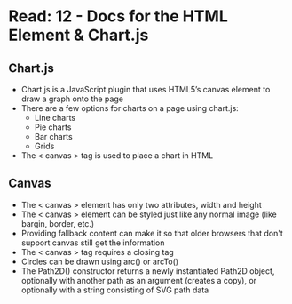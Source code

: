 # Read: 12 - Docs for the HTML <canvas> Element & Chart.js

## Chart.js
* Chart.js is a JavaScript plugin that uses HTML5’s canvas element to draw a graph onto the page
* There are a few options for charts on a page using chart.js:
  * Line charts
  * Pie charts
  * Bar charts
  * Grids
* The < canvas > tag is used to place a chart in HTML

## Canvas
* The < canvas > element has only two attributes, width and height
* The < canvas > element can be styled just like any normal image (like bargin, border, etc.)
* Providing fallback content can make it so that older browsers that don't support canvas still get the information
* The < canvas > tag requires a closing tag
* Circles can be drawn using arc() or arcTo()
* The Path2D() constructor returns a newly instantiated Path2D object, optionally with another path as an argument (creates a copy), or optionally with a string consisting of SVG path data